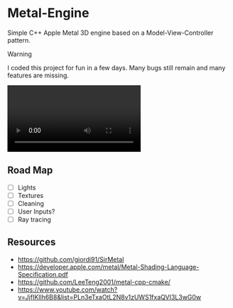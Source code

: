 # Metal-Engine
Simple C++ Apple Metal 3D engine based on a Model-View-Controller pattern.

> [!WARNING]
> I coded this project for fun in a few days. Many bugs still remain and many features are missing.

![beta-12-29-2024](https://github.com/abadiet/Metal-Engine/blob/main/resources/beta-12-29-2024.mov)

## Road Map
- [ ] Lights
- [ ] Textures
- [ ] Cleaning
- [ ] User Inputs?
- [ ] Ray tracing

## Resources

- https://github.com/giordi91/SirMetal
- https://developer.apple.com/metal/Metal-Shading-Language-Specification.pdf
- https://github.com/LeeTeng2001/metal-cpp-cmake/
- https://www.youtube.com/watch?v=JjfIKllh6B8&list=PLn3eTxaOtL2N8v1zUWS1fxaQVI3L3wG0w
